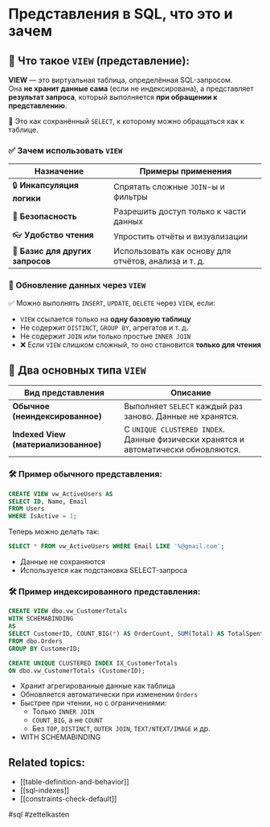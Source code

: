 # Представления в SQL, что это и зачем

## 📘 Что такое `VIEW` (представление):

**VIEW** — это виртуальная таблица, определённая SQL-запросом.  
Она **не хранит данные сама** (если не индексирована), а представляет **результат запроса**, который выполняется **при обращении к представлению**.

📌 Это как сохранённый `SELECT`, к которому можно обращаться как к таблице.

### ✅ Зачем использовать `VIEW`

|Назначение|Примеры применения|
|---|---|
|🔒 **Инкапсуляция логики**|Спрятать сложные `JOIN`-ы и фильтры|
|🔐 **Безопасность**|Разрешить доступ только к части данных|
|👓 **Удобство чтения**|Упростить отчёты и визуализации|
|🧱 **Базис для других запросов**|Использовать как основу для отчётов, анализа и т. д.|
### 🔁 Обновление данных через `VIEW`

✅ Можно выполнять `INSERT`, `UPDATE`, `DELETE` через `VIEW`, если:
- `VIEW` ссылается только на **одну базовую таблицу**    
- Не содержит `DISTINCT`, `GROUP BY`, агрегатов и т. д.    
- Не содержит `JOIN` или только простые `INNER JOIN`  
- ❌ Если `VIEW` слишком сложный, то оно становится **только для чтения**

## 🔄 Два основных типа `VIEW`

| Вид представления                    | Описание                                                                           |
| ------------------------------------ | ---------------------------------------------------------------------------------- |
| **Обычное (неиндексированное)**      | Выполняет `SELECT` каждый раз заново. Данные не хранятся.                          |
| **Indexed View (материализованное)** | С `UNIQUE CLUSTERED INDEX`. Данные физически хранятся и автоматически обновляются. |

### 🛠️ Пример обычного представления:
```sql
CREATE VIEW vw_ActiveUsers AS
SELECT ID, Name, Email
FROM Users
WHERE IsActive = 1;

```

Теперь можно делать так:
```sql
SELECT * FROM vw_ActiveUsers WHERE Email LIKE '%@gmail.com';

```

- Данные не сохраняются    
- Используется как подстановка SELECT-запроса

### 🛠️ Пример индексированного представления:
```sql
CREATE VIEW dbo.vw_CustomerTotals
WITH SCHEMABINDING
AS
SELECT CustomerID, COUNT_BIG(*) AS OrderCount, SUM(Total) AS TotalSpent
FROM dbo.Orders
GROUP BY CustomerID;

CREATE UNIQUE CLUSTERED INDEX IX_CustomerTotals
ON dbo.vw_CustomerTotals (CustomerID);

```

- Хранит агрегированные данные как таблица 
- Обновляется автоматически при изменении `Orders`    
- Быстрее при чтении, но с ограничениями:    
    - Только `INNER JOIN`        
    - `COUNT_BIG`, а не `COUNT`        
    - Без `TOP`, `DISTINCT`, `OUTER JOIN`, `TEXT/NTEXT/IMAGE` и др.
- WITH SCHEMABINDING


## Related topics:
- [[table-definition-and-behavior]]
- [[sql-indexes]]
- [[constraints-check-default]]


#sql #zettelkasten
